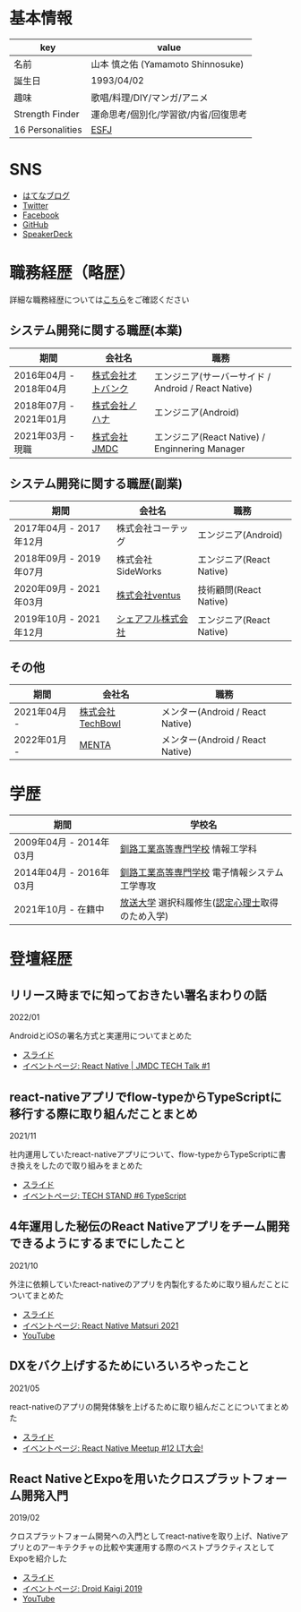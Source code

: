 # 基本情報

| key | value |
| --- | --- |
| 名前 | 山本 慎之佑 (Yamamoto Shinnosuke) |
| 誕生日 | 1993/04/02 |
| 趣味 | 歌唱/料理/DIY/マンガ/アニメ |
| Strength Finder | 運命思考/個別化/学習欲/内省/回復思考 |
| 16 Personalities | [ESFJ](https://www.16personalities.com/ja/esfj%E5%9E%8B%E3%81%AE%E6%80%A7%E6%A0%BC)

# SNS

- [はてなブログ](http://mrtry.hatenablog.jp/)
- [Twitter](https://twitter.com/mrtry_)
- [Facebook](https://www.facebook.com/symmt9302)
- [GitHub](https://github.com/mrtry)
- [SpeakerDeck](https://speakerdeck.com/mrtry)


# 職務経歴（略歴）

詳細な職務経歴については[こちら](https://gist.github.com/mrtry/f4cb4d749b79dfeebe26ef3504a3f681)をご確認ください

## システム開発に関する職歴(本業)

| 期間 | 会社名 | 職務 |
| --- | --- | --- |
| 2016年04月 - 2018年04月 | [株式会社オトバンク](https://www.otobank.co.jp/) | エンジニア(サーバーサイド / Android / React Native) |
| 2018年07月 - 2021年01月 | [株式会社ノハナ](https://nohana.co.jp/) | エンジニア(Android) |
| 2021年03月 - 現職 | [株式会社JMDC](https://www.jmdc.co.jp/) | エンジニア(React Native) / Enginnering Manager |

## システム開発に関する職歴(副業)

| 期間 | 会社名 | 職務 |
| --- | --- | --- |
| 2017年04月 - 2017年12月 | 株式会社コーテッグ | エンジニア(Android) |
| 2018年09月 - 2019年07月 | 株式会社SideWorks | エンジニア(React Native) |
| 2020年09月 - 2021年03月 | [株式会社ventus](https://ventus-inc.com/) | 技術顧問(React Native) |
| 2019年10月 - 2021年12月 | [シェアフル株式会社](https://sharefull.com/about/) | エンジニア(React Native)  |


## その他

| 期間 | 会社名 | 職務 |
| --- | --- | --- |
| 2021年04月 - | [株式会社TechBowl](https://techbowl.co.jp/) | メンター(Android / React Native) |
| 2022年01月 - | [MENTA](https://menta.work/) | メンター(Android / React Native)  |


# 学歴

| 期間 | 学校名 |
| --- | --- |
| 2009年04月 - 2014年03月 | [釧路工業高等専門学校](https://www.kushiro-ct.ac.jp/) 情報工学科 |
| 2014年04月 - 2016年03月 | [釧路工業高等専門学校](https://www.kushiro-ct.ac.jp/) 電子情報システム工学専攻 |
| 2021年10月 - 在籍中 | [放送大学](https://www.ouj.ac.jp/) 選択科履修生([認定心理士](https://www.ouj.ac.jp/hp/purpose/sikaku/psychology/psychologist/)取得のため入学) |


# 登壇経歴

## リリース時までに知っておきたい署名まわりの話

2022/01

AndroidとiOSの署名方式と実運用についてまとめた

- [スライド](https://speakerdeck.com/mrtry/what-you-need-to-know-about-signatures-by-the-time-of-release)
- [イベントページ: React Native | JMDC TECH Talk #1](https://jmdc-event.connpass.com/event/234301/)

## react-nativeアプリでflow-typeからTypeScriptに移行する際に取り組んだことまとめ

2021/11

社内運用していたreact-nativeアプリについて、flow-typeからTypeScriptに書き換えをしたので取り組みをまとめた

- [スライド](https://speakerdeck.com/mrtry/what-i-worked-on-when-migrating-from-flow-typed-to-typescript-in-a-react-native-app)
- [イベントページ: TECH STAND #6 TypeScript](https://standfm.connpass.com/event/229027/)

## 4年運用した秘伝のReact Nativeアプリをチーム開発できるようにするまでにしたこと

2021/10

外注に依頼していたreact-nativeのアプリを内製化するために取り組んだことについてまとめた

- [スライド](https://speakerdeck.com/mrtry/enabling-team-development-of-a-secret-react-native-app-that-has-been-in-operation-for-four-years)
- [イベントページ: React Native Matsuri 2021](https://reactnative-matsuri.com/speakers/0g6qQRfZowrYSv0wAfla)
- [YouTube](https://www.youtube.com/watch?v=OGsR3O4qu6s&t=30277s)

## DXをバク上げするためにいろいろやったこと

2021/05

react-nativeのアプリの開発体験を上げるために取り組んだことについてまとめた

- [スライド](https://speakerdeck.com/mrtry/improving-the-development-environment-for-react-native)
- [イベントページ: React Native Meetup #12 LT大会!](https://react-native-meetup.connpass.com/event/210587/)

## React NativeとExpoを用いたクロスプラットフォーム開発入門

2019/02

クロスプラットフォーム開発への入門としてreact-nativeを取り上げ、Nativeアプリとのアーキテクチャの比較や実運用する際のベストプラクティスとしてExpoを紹介した

- [スライド](https://speakerdeck.com/mrtry/react-nativetoexpowoyong-itakurosupuratutohuomukai-fa-ru-men)
- [イベントページ: Droid Kaigi 2019](https://droidkaigi.jp/2019/timetable/70901)
- [YouTube](https://www.youtube.com/watch?v=Mp0-Avyi8Ec)
